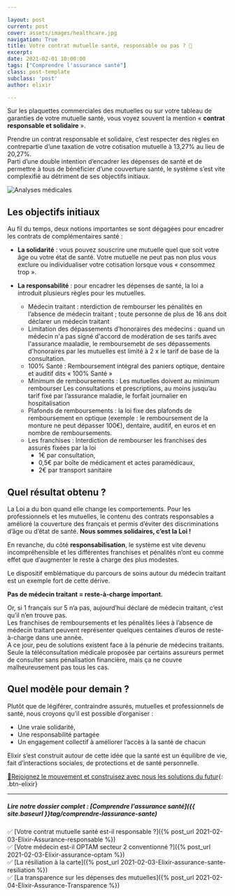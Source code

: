 ```yaml
---

layout: post
current: post
cover: assets/images/healthcare.jpg
navigation: True
title: Votre contrat mutuelle santé, responsable ou pas ? 🧐
excerpt: 
date: 2021-02-01 10:00:00
tags: ["Comprendre l'assurance santé"]
class: post-template
subclass: 'post'
author: elixir

---
```


Sur les plaquettes commerciales des mutuelles ou sur votre tableau de garanties de votre mutuelle santé, vous voyez souvent la mention « **contrat responsable et solidaire** ».

Prendre un contrat responsable et solidaire, c’est respecter des règles en contrepartie d’une taxation de votre cotisation mutuelle à 13,27% au lieu de 20,27%.  
Parti d’une double intention d’encadrer les dépenses de santé et de permettre à tous de bénéficier d’une couverture santé, le système s’est vite complexifié au détriment de ses objectifs initiaux.

![Analyses médicales]( https://live.staticflickr.com/7920/32971070788_ceff09976f_b.jpg)
 
## Les objectifs initiaux

Au fil du temps, deux notions importantes se sont dégagées pour encadrer les contrats de complémentaires santé :  
- **La solidarité** : vous pouvez souscrire une mutuelle quel que soit votre âge ou votre état de santé. Votre mutuelle ne peut pas non plus vous exclure ou individualiser votre cotisation lorsque vous « consommez trop ».

- **La responsabilité** : pour encadrer les dépenses de santé, la loi a introduit plusieurs règles pour les mutuelles.
    - Médecin traitant : nterdiction de rembourser les pénalités en l’absence de médecin traitant ; toute personne de plus de 16 ans doit déclarer un médecin traitant
    - Limitation des dépassements d’honoraires des médecins : quand un médecin n'a pas signé d'accord de modération de ses tarifs avec l'assurance maaladie, le remboursemebt de ses dépassements d'honoraires par les mutuelles est limité à 2 x le tarif de base de la consultation.
    - 100% Santé : Remboursement intégral des paniers optique, dentaire et auditif dits « 100% Santé » 
    - Minimum de remboursements : Les mutuelles doivent au minimum rembourser Les consultations et prescriptions, au moins jusqu’au tarif fixé par l’assurance maladie, le forfait journalier en hospitalisation
    - Plafonds de remboursements : la loi fixe des plafonds de remboursement en optique (exemple : le remboursement de la monture ne peut dépasser 100€), dentaire, auditif, en euros et en nombre de remboursements.
    - Les franchises : Interdiction de rembourser les franchises des assurés fixées par la loi
         - 1€ par consultation, 
         - 0,5€ par boîte de médicament et actes paramédicaux, 
         - 2€ par transport sanitaire

## Quel résultat obtenu ? 

La Loi a du bon quand elle change les comportements. Pour les professionnels et les mutuelles, le contenu des contrats responsables a amélioré la couverture des français et permis d’éviter des discriminations d’âge ou d’état de santé. **Nous sommes solidaires, c’est la Loi !**

En revanche, du côté **responsabilisation**, le système est vite devenu incompréhensible et les différentes franchises et pénalités n’ont eu comme effet que d’augmenter le reste à charge des plus modestes.  

Le dispositif emblématique du parcours de soins autour du médecin traitant est un exemple fort de cette dérive.   

**Pas de médecin traitant = reste-à-charge important.**

Or, si 1 français sur 5 n’a pas, aujourd’hui déclaré de médecin traitant, c’est qu’il n’en trouve pas.   
Les franchises de remboursements et les pénalités liées à l’absence de médecin traitant peuvent représenter quelques centaines d’euros de reste-à-charge dans une année.  
A ce jour, peu de solutions existent face à la pénurie de médecins traitants. Seule la téléconsultation médicale proposée par certains assureurs permet de consulter sans pénalisation financière, mais ça ne couvre malheureusement pas tous les cas.  

## Quel modèle pour demain ?
Plutôt que de légiférer, contraindre assurés, mutuelles et professionnels de santé, nous croyons qu’il est possible d’organiser :

-	Une vraie solidarité,
-	Une responsabilité partagée
-	Un engagement collectif à améliorer l’accès à la santé de chacun

Elixir s’est construit autour de cette idée que la santé est un équilibre de vie, fait d’interactions sociales, de protections et de santé personnelle.


[🚎Rejoignez le mouvement et construisez avec nous les solutions du futur](https://elixir-sante.fr){: .btn-elixir}

---

##### Lire notre dossier complet : [Comprendre l’assurance santé]({{ site.baseurl }}tag/comprendre-lassurance-sante)

✅ [Votre contrat mutuelle santé est-il responsable ?]({% post_url 2021-02-03-Elixir-Assurance-responsable %})  
✅ [Votre médecin est-il OPTAM secteur 2 conventionné ?]({% post_url 2021-02-03-Elixir-assurance-optam %})  
✅ [La résiliation à la carte]({% post_url 2021-02-03-Elixir-assurance-sante-resiliation %})  
✅ [La transparence sur les dépenses des mutuelles]({% post_url 2021-02-04-Elixir-Assurance-Transparence %})  

